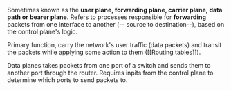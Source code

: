 Sometimes known as the **user plane, forwarding plane, carrier plane, data path or bearer plane**.
Refers to processes responsible for **forwarding** packets from one interface to another (-- source to destination--), based on the control plane's logic.

Primary function, carry the network's user traffic (data packets) and transit the packets while applying some action to them ([[Routing tables]]).

Data planes takes packets from one port of a switch and sends them to another port through the router. Requires inpits from the control plane to determine which ports to send packets to.